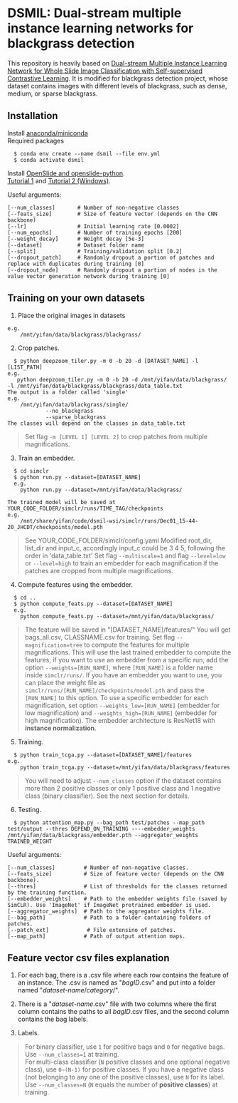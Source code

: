 # DSMIL: Dual-stream multiple instance learning networks for blackgrass detection
This repository is heavily based on [Dual-stream Multiple Instance Learning Network for Whole Slide Image Classification with Self-supervised Contrastive Learning](https://github.com/binli123/dsmil-wsi). It is modified for blackgrass detection project, whose dataset contains images with different levels of blackgrass, such as dense, medium, or sparse blackgrass.
<!-- This is the Pytorch implementation for the multiple instance learning model described in the paper [Dual-stream Multiple Instance Learning Network for Whole Slide Image Classification with Self-supervised Contrastive Learning](https://arxiv.org/abs/2011.08939) (_CVPR 2021, accepted for oral presentation_).  
 -->
<!-- <div align="center">
  <img src="thumbnails/overview.png" width="700px" />
</div>

<div align="center">
  <img src="thumbnails/overview-2.png" width="700px" />
</div>
 -->
## Installation
Install [anaconda/miniconda](https://docs.conda.io/en/latest/miniconda.html)  
Required packages
```
  $ conda env create --name dsmil --file env.yml
  $ conda activate dsmil
```
Install [OpenSlide and openslide-python](https://pypi.org/project/openslide-python/).  
[Tutorial 1](https://openslide.org/) and [Tutorial 2 (Windows)](https://www.youtube.com/watch?v=0i75hfLlPsw).  

Useful arguments:
```
[--num_classes]       # Number of non-negative classes
[--feats_size]        # Size of feature vector (depends on the CNN backbone)
[--lr]                # Initial learning rate [0.0002]
[--num_epochs]        # Number of training epochs [200]
[--weight_decay]      # Weight decay [5e-3]
[--dataset]           # Dataset folder name
[--split]             # Training/validation split [0.2]
[--dropout_patch]     # Randomly dropout a portion of patches and replace with duplicates during training [0]
[--dropout_node]      # Randomly dropout a portion of nodes in the value vector generation network during training [0]
```
## Training on your own datasets
1. Place the original images in datasets 
```
e.g.
    /mnt/yifan/data/blackgrass/blackgrass/
```
2. Crop patches.  
```
  $ python deepzoom_tiler.py -m 0 -b 20 -d [DATASET_NAME] -l [LIST_PATH]
e.g. 
   python deepzoom_tiler.py -m 0 -b 20 -d /mnt/yifan/data/blackgrass/ -l /mnt/yifan/data/blackgrass/blackgrass/data_table.txt
The output is a folder called 'single' 
e.g.
    /mnt/yifan/data/blackgrass/single/
            --no_blackgrass
            --sparse_blackgrass
The classes will depend on the classes in data_table.txt
```
>Set flag `-m [LEVEL 1] [LEVEL 2]` to crop patches from multiple magnifications. 
3. Train an embedder.  
```
  $ cd simclr
  $ python run.py --dataset=[DATASET_NAME]
  e.g.
    python run.py --dataset=/mnt/yifan/data/blackgrass/

The trained model will be saved at YOUR_CODE_FOLDER/simclr/runs/TIME_TAG/checkpoints
e.g.
    /mnt/share/yifan/code/dsmil-wsi/simclr/runs/Dec01_15-44-20_JHCDT/checkpoints/model.pth
```
>See YOUR_CODE_FOLDER/simclr/config.yaml
>  Modified root_dir, list_dir and input_c, accordingly
> input_c could be 3 4 5, following the order in 'data_table.txt'
>Set flag `--multiscale=1` and flag `--level=low` or `--level=high` to train an embedder for each magnification if the patches are cropped from multiple magnifications.   
4. Compute features using the embedder.  
```
  $ cd ..
  $ python compute_feats.py --dataset=[DATASET_NAME]
  e.g.
    python compute_feats.py --dataset=/mnt/yifan/data/blackgrass/
```
>The feature will be saved in "[DATASET_NAME]/features/"
>You will get bags_all.csv, CLASSNAME.csv for training.
>Set flag `--magnification=tree` to compute the features for multiple magnifications.
>This will use the last trained embedder to compute the features, if you want to use an embedder from a specific run, add the option `--weights=[RUN_NAME]`, where `[RUN_NAME]` is a folder name inside `simclr/runs/`. If you have an embedder you want to use, you can place the weight file as `simclr/runs/[RUN_NAME]/checkpoints/model.pth` and pass the `[RUN_NAME]` to this option. To use a specific embedder for each magnification, set option `--weights_low=[RUN_NAME]` (embedder for low magnification) and `--weights_high=[RUN_NAME]` (embedder for high magnification). The embedder architecture is ResNet18 with **instance normalization**.     

5. Training.
```
  $ python train_tcga.py --dataset=[DATASET_NAME]/features
e.g.
    python train_tcga.py --dataset=/mnt/yifan/data/blackgrass/features
```
>You will need to adjust `--num_classes` option if the dataset contains more than 2 positive classes or only 1 positive class and 1 negative class (binary classifier). See the next section for details.  

6. Testing.
```
  $ python attention_map.py --bag_path test/patches --map_path test/output --thres DEPEND_ON_TRAINING ----embedder_weights /mnt/yifan/data/blackgrass/embedder.pth --aggregator_weights TRAINED_WEIGHT
```

Useful arguments:
```
[--num_classes]         # Number of non-negative classes.
[--feats_size]          # Size of feature vector (depends on the CNN backbone).
[--thres]               # List of thresholds for the classes returned by the training function.
[--embedder_weights]    # Path to the embedder weights file (saved by SimCLR). Use 'ImageNet' if ImageNet pretrained embedder is used.
[--aggregator_weights]  # Path to the aggregator weights file.
[--bag_path]            # Path to a folder containing folders of patches.
[--patch_ext]            # File extensino of patches.
[--map_path]            # Path of output attention maps.
```
## Feature vector csv files explanation
1. For each bag, there is a .csv file where each row contains the feature of an instance. The .csv is named as "_bagID_.csv" and put into a folder named "_dataset-name_/_category_/".  
<!-- 
<div align="center">
  <img src="thumbnails/bag.png" width="700px" />
</div>  
 -->
2. There is a "_dataset-name_.csv" file with two columns where the first column contains the paths to all _bagID_.csv files, and the second column contains the bag labels.  

<!-- <div align="center">
  <img src="thumbnails/bags.png" width="700px" />
</div>  
 -->
3. Labels.
> For binary classifier, use `1` for positive bags and `0` for negative bags. Use `--num_classes=1` at training.  
> For multi-class classifier (`N` positive classes and one optional negative class), use `0~(N-1)` for positive classes. If you have a negative class (not belonging to any one of the positive classes), use `N` for its label. Use `--num_classes=N` (`N` equals the number of **positive classes**) at training.

